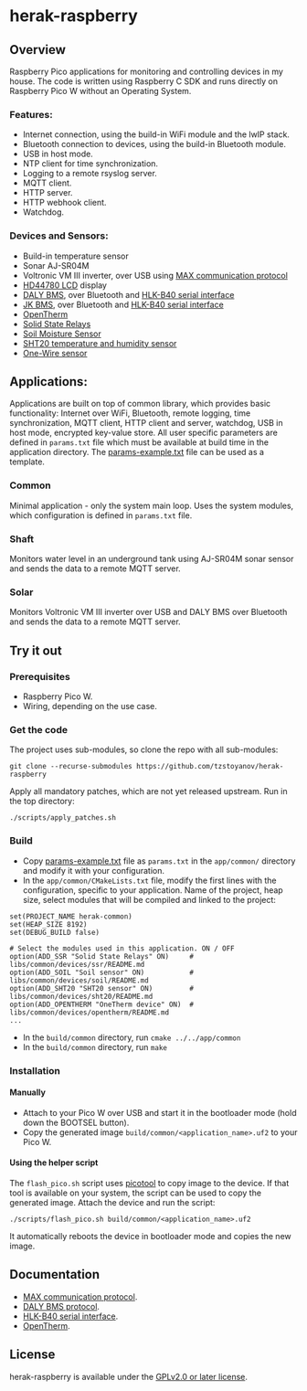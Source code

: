 # herak-raspberry

## Overview
Raspberry Pico applications for monitoring and controlling devices in my house. The code is written
using Raspberry C SDK and runs directly on Raspberry Pico W without an Operating System.

### Features:
- Internet connection, using the build-in WiFi module and the lwIP stack.
- Bluetooth connection to devices, using the build-in Bluetooth module.
- USB in host mode.
- NTP client for time synchronization.
- Logging to a remote rsyslog server.
- MQTT client.
- HTTP server.
- HTTP webhook client.
- Watchdog.

### Devices and Sensors:
- Build-in temperature sensor
- Sonar AJ-SR04M
- Voltronic VM III inverter, over USB using [MAX communication protocol](docs/MAX-Communication-Protocol.pdf)
- [HD44780 LCD](libs/common/devices/lcd/README.md) display
- [DALY BMS](docs/Daly-Communications-Protocol-V1.2.pdf), over Bluetooth and [HLK-B40 serial interface](docs/HLK-B40.pdf)
- [JK BMS](docs/jk-bms-manual-1520084771.pdf), over Bluetooth and [HLK-B40 serial interface](docs/HLK-B40.pdf)
- [OpenTherm](libs/common/devices/opentherm/README.md)
- [Solid State Relays](libs/common/devices/ssr/README.md)
- [Soil Moisture Sensor](libs/common/devices/soil/README.md)
- [SHT20 temperature and humidity sensor](libs/common/devices/sht20/README.md)
- [One-Wire sensor](libs/common/devices/one_wire/README.md)

## Applications:
Applications are built on top of common library, which provides basic functionality:
Internet over WiFi, Bluetooth, remote logging, time synchronization, MQTT client, HTTP client
and server, watchdog, USB in host mode, encrypted key-value store.
All user specific parameters are defined in `params.txt` file which must be available at
build time in the application directory. The [params-example.txt](app/params_example.txt) file can
be used as a template.

### Common
Minimal application - only the system main loop. Uses the system modules, which configuration is defined in `params.txt` file.

### Shaft
Monitors water level in an underground tank using AJ-SR04M sonar sensor and
sends the data to a remote MQTT server.

### Solar
Monitors Voltronic VM III inverter over USB and DALY BMS over Bluetooth and
sends the data to a remote MQTT server.

## Try it out

### Prerequisites
- Raspberry Pico W.
- Wiring, depending on the use case.

### Get the code
The project uses sub-modules, so clone the repo with all sub-modules:
```
git clone --recurse-submodules https://github.com/tzstoyanov/herak-raspberry
```
Apply all mandatory patches, which are not yet released upstream. Run in the top directory:
```
./scripts/apply_patches.sh 
```

### Build
- Copy [params-example.txt](app/params_example.txt) file as `params.txt` in the `app/common/` directory
and modify it with your configuration. 
- In the `app/common/CMakeLists.txt` file, modify the first lines with the configuration, specific to your application. Name of the project, heap size, select modules that will be compiled and linked to the project:
```
set(PROJECT_NAME herak-common)
set(HEAP_SIZE 8192)
set(DEBUG_BUILD false)

# Select the modules used in this application. ON / OFF
option(ADD_SSR "Solid State Relays" ON)		# libs/common/devices/ssr/README.md
option(ADD_SOIL "Soil sensor" ON)			# libs/common/devices/soil/README.md
option(ADD_SHT20 "SHT20 sensor" ON)			# libs/common/devices/sht20/README.md
option(ADD_OPENTHERM "OneTherm device" ON)	# libs/common/devices/opentherm/README.md
...

```
- In the `build/common` directory, run `cmake ../../app/common`
- In the `build/common` directory, run `make`

### Installation
#### Manually
- Attach to your Pico W over USB and start it in the bootloader mode (hold down the BOOTSEL button).
- Copy the generated image `build/common/<application_name>.uf2` to your Pico W.
#### Using the helper script
The `flash_pico.sh` script uses [picotool](https://github.com/raspberrypi/picotool) to copy image to the device.
If that tool is available on your system, the script can be used to copy the generated image. Attach the device
and run the script:
```
./scripts/flash_pico.sh build/common/<application_name>.uf2
```
It automatically reboots the device in bootloader mode and copies the new image.

## Documentation
- [MAX communication protocol](docs/MAX-Communication-Protocol.pdf).
- [DALY BMS protocol](docs/Daly-Communications-Protocol-V1.2.pdf).
- [HLK-B40 serial interface](docs/HLK-B40.pdf).
- [OpenTherm](docs/Opentherm-Protocol-v2-2.pdf).

## License
herak-raspberry is available under the [GPLv2.0 or later license](LICENSE).
